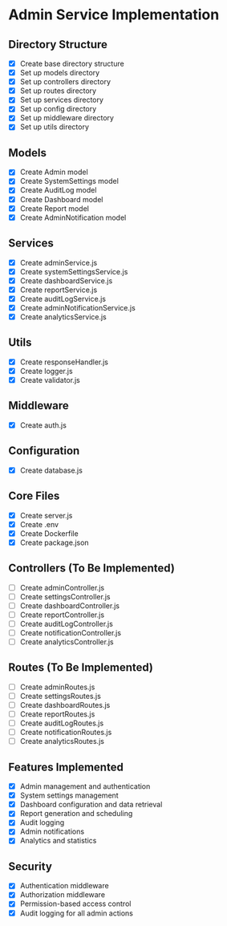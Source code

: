 # Admin Service Implementation

## Directory Structure
- [x] Create base directory structure
- [x] Set up models directory
- [x] Set up controllers directory
- [x] Set up routes directory
- [x] Set up services directory
- [x] Set up config directory
- [x] Set up middleware directory
- [x] Set up utils directory

## Models
- [x] Create Admin model
- [x] Create SystemSettings model
- [x] Create AuditLog model
- [x] Create Dashboard model
- [x] Create Report model
- [x] Create AdminNotification model

## Services
- [x] Create adminService.js
- [x] Create systemSettingsService.js
- [x] Create dashboardService.js
- [x] Create reportService.js
- [x] Create auditLogService.js
- [x] Create adminNotificationService.js
- [x] Create analyticsService.js

## Utils
- [x] Create responseHandler.js
- [x] Create logger.js
- [x] Create validator.js

## Middleware
- [x] Create auth.js

## Configuration
- [x] Create database.js

## Core Files
- [x] Create server.js
- [x] Create .env
- [x] Create Dockerfile
- [x] Create package.json

## Controllers (To Be Implemented)
- [ ] Create adminController.js
- [ ] Create settingsController.js
- [ ] Create dashboardController.js
- [ ] Create reportController.js
- [ ] Create auditLogController.js
- [ ] Create notificationController.js
- [ ] Create analyticsController.js

## Routes (To Be Implemented)
- [ ] Create adminRoutes.js
- [ ] Create settingsRoutes.js
- [ ] Create dashboardRoutes.js
- [ ] Create reportRoutes.js
- [ ] Create auditLogRoutes.js
- [ ] Create notificationRoutes.js
- [ ] Create analyticsRoutes.js

## Features Implemented
- [x] Admin management and authentication
- [x] System settings management
- [x] Dashboard configuration and data retrieval
- [x] Report generation and scheduling
- [x] Audit logging
- [x] Admin notifications
- [x] Analytics and statistics

## Security
- [x] Authentication middleware
- [x] Authorization middleware
- [x] Permission-based access control
- [x] Audit logging for all admin actions